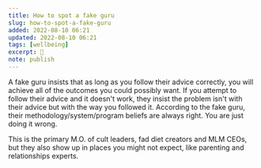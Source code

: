 ```yaml
---
title: How to spot a fake guru
slug: how-to-spot-a-fake-guru
added: 2022-08-10 06:21
updated: 2022-08-10 06:21
tags: [wellbeing]
excerpt: 🚩
note: publish
---
```


A fake guru insists that as long as you follow their advice correctly, you will achieve all of the outcomes you could possibly want. If you attempt to follow their advice and it doesn't work, they insist the problem isn't with their advice but with the way you followed it. According to the fake guru, their methodology/system/program beliefs are always right. You are just doing it wrong.

This is the primary M.O. of cult leaders, fad diet creators and MLM CEOs, but they also show up in places you might not expect, like parenting and relationships experts.
